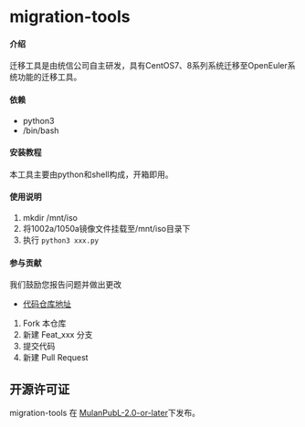 # migration-tools

#### 介绍
迁移工具是由统信公司自主研发，具有CentOS7、8系列系统迁移至OpenEuler系统功能的迁移工具。

#### 依赖

* python3
* /bin/bash


#### 安装教程

本工具主要由python和shell构成，开箱即用。

#### 使用说明

1.  mkdir /mnt/iso
2.  将1002a/1050a镜像文件挂载至/mnt/iso目录下
3.  执行 `python3 xxx.py`

#### 参与贡献

我们鼓励您报告问题并做出更改

- [代码仓库地址](https://gitee.com/openeuler/migration-tools)

1.  Fork 本仓库
2.  新建 Feat_xxx 分支
3.  提交代码
4.  新建 Pull Request

## 开源许可证

migration-tools 在 [MulanPubL-2.0-or-later](LICENSE.txt)下发布。

